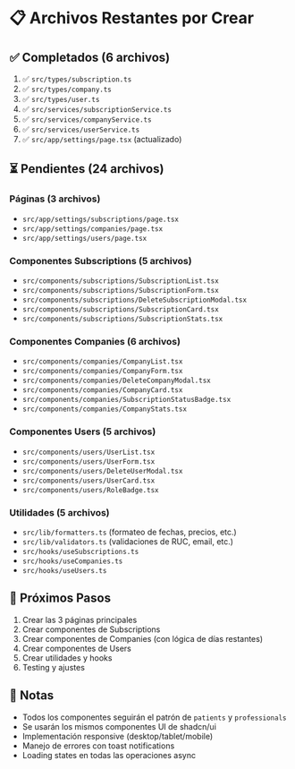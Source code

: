 # 📋 Archivos Restantes por Crear

## ✅ Completados (6 archivos)
1. ✅ `src/types/subscription.ts`
2. ✅ `src/types/company.ts`
3. ✅ `src/types/user.ts`
4. ✅ `src/services/subscriptionService.ts`
5. ✅ `src/services/companyService.ts`
6. ✅ `src/services/userService.ts`
7. ✅ `src/app/settings/page.tsx` (actualizado)

## ⏳ Pendientes (24 archivos)

### Páginas (3 archivos)
- `src/app/settings/subscriptions/page.tsx`
- `src/app/settings/companies/page.tsx`
- `src/app/settings/users/page.tsx`

### Componentes Subscriptions (5 archivos)
- `src/components/subscriptions/SubscriptionList.tsx`
- `src/components/subscriptions/SubscriptionForm.tsx`
- `src/components/subscriptions/DeleteSubscriptionModal.tsx`
- `src/components/subscriptions/SubscriptionCard.tsx`
- `src/components/subscriptions/SubscriptionStats.tsx`

### Componentes Companies (6 archivos)
- `src/components/companies/CompanyList.tsx`
- `src/components/companies/CompanyForm.tsx`
- `src/components/companies/DeleteCompanyModal.tsx`
- `src/components/companies/CompanyCard.tsx`
- `src/components/companies/SubscriptionStatusBadge.tsx`
- `src/components/companies/CompanyStats.tsx`

### Componentes Users (5 archivos)
- `src/components/users/UserList.tsx`
- `src/components/users/UserForm.tsx`
- `src/components/users/DeleteUserModal.tsx`
- `src/components/users/UserCard.tsx`
- `src/components/users/RoleBadge.tsx`

### Utilidades (5 archivos)
- `src/lib/formatters.ts` (formateo de fechas, precios, etc.)
- `src/lib/validators.ts` (validaciones de RUC, email, etc.)
- `src/hooks/useSubscriptions.ts`
- `src/hooks/useCompanies.ts`
- `src/hooks/useUsers.ts`

## 🚀 Próximos Pasos

1. Crear las 3 páginas principales
2. Crear componentes de Subscriptions
3. Crear componentes de Companies (con lógica de días restantes)
4. Crear componentes de Users
5. Crear utilidades y hooks
6. Testing y ajustes

## 📝 Notas

- Todos los componentes seguirán el patrón de `patients` y `professionals`
- Se usarán los mismos componentes UI de shadcn/ui
- Implementación responsive (desktop/tablet/mobile)
- Manejo de errores con toast notifications
- Loading states en todas las operaciones async
